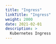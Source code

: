 ```yaml
---
title: "Ingress"
linkTitle: "Ingress"
weight: 2000
date: 2021-02-01
description: >
  Kubernetes Ingress
---
```






